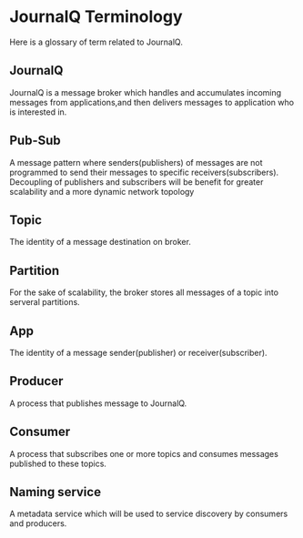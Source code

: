 # JournalQ Terminology

Here is a glossary of term related to JournalQ.

## JournalQ

JournalQ is a message broker which handles and accumulates incoming messages from applications,and then delivers messages to application who is interested in.

## Pub-Sub

A message pattern where senders(publishers) of messages are not programmed to send their messages to specific receivers(subscribers). Decoupling of publishers and subscribers will be benefit for greater scalability and a more dynamic network topology

## Topic

The identity of a message destination on broker.

## Partition

For the sake of scalability, the broker stores all messages of a topic into serveral partitions.

## App

The identity of a message sender(publisher) or receiver(subscriber).

## Producer

A process that publishes message to JournalQ.

## Consumer

A process that subscribes one or more topics and consumes messages published to these topics.


## Naming service

A metadata service which will be used to service discovery by consumers and producers.
